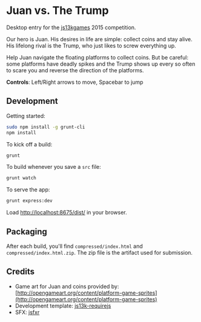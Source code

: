 # Juan vs. The Trump

Desktop entry for the [js13kgames](http://js13kgames.com) 2015 competition.

Our hero is Juan. His desires in life are simple: collect coins and stay alive.
His lifelong rival is the Trump, who just likes to screw everything up.

Help Juan navigate the floating platforms to collect coins. But be careful: some
platforms have deadly spikes and the Trump shows up every so often to scare you
and reverse the direction of the platforms.

**Controls**: Left/Right arrows to move, Spacebar to jump

## Development

Getting started:
```bash
sudo npm install -g grunt-cli
npm install
```

To kick off a build:
```bash
grunt
```

To build whenever you save a `src` file:
```bash
grunt watch
```

To serve the app:
```bash
grunt express:dev
```

Load [http://localhost:8675/dist/](http://localhost:8675/dist/) in your browser.

## Packaging

After each build, you'll find `compressed/index.html` and
`compressed/index.html.zip`. The zip file is the artifact used for submission.

## Credits

- Game art for Juan and coins provided by: [http://opengameart.org/content/platform-game-sprites](http://opengameart.org/content/platform-game-sprites)
- Development template: [js13k-requirejs](https://github.com/spmurrayzzz/js13k-requirejs)
- SFX: [jsfxr](https://github.com/mneubrand/jsfxr)
